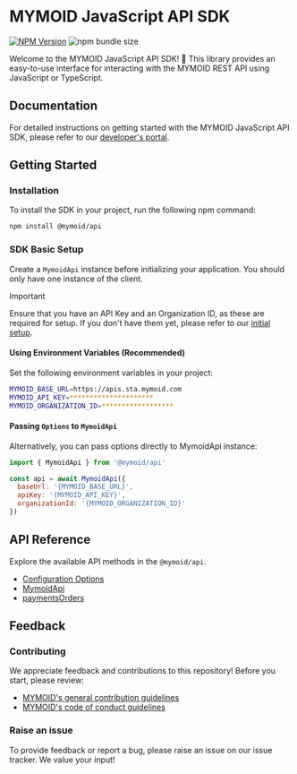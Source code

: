 # MYMOID JavaScript API SDK

[![NPM Version](https://img.shields.io/npm/v/@mymoid/api)](https://www.npmjs.com/package/@mymoid/api)
![npm bundle size](https://img.shields.io/bundlephobia/min/@mymoid/api)

Welcome to the MYMOID JavaScript API SDK! 🎉 This library provides an easy-to-use interface for interacting with the MYMOID REST API using JavaScript or TypeScript.

## Documentation

For detailed instructions on getting started with the MYMOID JavaScript API SDK, please refer to our [developer's portal](https://developers.mymoid.com).

## Getting Started

### Installation

To install the SDK in your project, run the following npm command:

```sh
npm install @mymoid/api
```

### SDK Basic Setup

Create a `MymoidApi` instance before initializing your application. You should only have one instance of the client.

> [!IMPORTANT]
> Ensure that you have an API Key and an Organization ID, as these are required for setup. If you don't have them yet, please refer to our [initial setup](https://developers.mymoid.com/guides/getting-started#initial-setup).

#### Using Environment Variables (Recommended)

Set the following environment variables in your project:

```sh
MYMOID_BASE_URL=https://apis.sta.mymoid.com
MYMOID_API_KEY=*********************
MYMOID_ORGANIZATION_ID=******************
```

#### Passing `Options` to `MymoidApi`

Alternatively, you can pass options directly to MymoidApi instance:

```js
import { MymoidApi } from '@mymoid/api'

const api = await MymoidApi({
  baseUrl: '{MYMOID_BASE_URL}',
  apiKey: '{MYMOID_API_KEY}',
  organizationId: '{MYMOID_ORGANIZATION_ID}'
})
```

## API Reference

Explore the available API methods in the `@mymoid/api`.

- [Configuration Options]()
- [MymoidApi]()
- [paymentsOrders]()

## Feedback

### Contributing

We appreciate feedback and contributions to this repository! Before you start, please review:

- [MYMOID's general contribution guidelines](https://github.com/mymoid/.github/blob/master/CONTRIBUTING.md)
- [MYMOID's code of conduct guidelines](https://github.com/mymoid/.github/blob/master/CODE_OF_CONDUCT.md)
<!-- - [This repo's contribution guide]() -->

### Raise an issue

To provide feedback or report a bug, please raise an issue on our issue tracker. We value your input!
